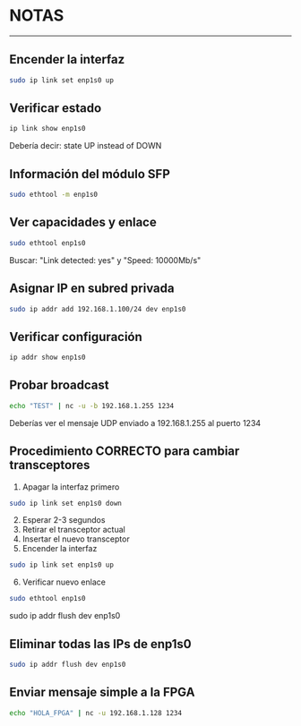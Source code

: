 # NOTAS
---

Encender la interfaz
---
```bash
sudo ip link set enp1s0 up
```

Verificar estado
---
```bash
ip link show enp1s0
```
Debería decir: state UP instead of DOWN

Información del módulo SFP
---
```bash
sudo ethtool -m enp1s0
```

Ver capacidades y enlace
---
```bash
sudo ethtool enp1s0
```
Buscar: "Link detected: yes" y "Speed: 10000Mb/s"

Asignar IP en subred privada
---
```bash
sudo ip addr add 192.168.1.100/24 dev enp1s0
```

Verificar configuración
---
```bash
ip addr show enp1s0
```

Probar broadcast
---
```bash
echo "TEST" | nc -u -b 192.168.1.255 1234
```
Deberías ver el mensaje UDP enviado a 192.168.1.255 al puerto 1234

Procedimiento CORRECTO para cambiar transceptores
---
1. Apagar la interfaz primero
```bash
sudo ip link set enp1s0 down
```
2. Esperar 2-3 segundos
3. Retirar el transceptor actual
4. Insertar el nuevo transceptor
5. Encender la interfaz
```bash
sudo ip link set enp1s0 up
```
6. Verificar nuevo enlace
```bash
sudo ethtool enp1s0
```
sudo ip addr flush dev enp1s0

Eliminar todas las IPs de enp1s0
---
```bash
sudo ip addr flush dev enp1s0
```
Enviar mensaje simple a la FPGA
---
```bash
echo "HOLA_FPGA" | nc -u 192.168.1.128 1234
```
